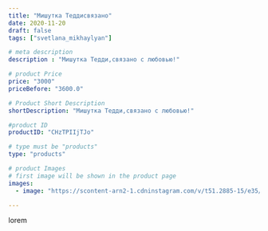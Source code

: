 ```yaml
---
title: "Мишутка Теддисвязано"
date: 2020-11-20
draft: false
tags: ["svetlana_mikhaylyan"]

# meta description
description : "Мишутка Тедди,связано с любовью!"

# product Price
price: "3000"
priceBefore: "3600.0"

# Product Short Description
shortDescription: "Мишутка Тедди,связано с любовью!"

#product ID
productID: "CHzTPIIjTJo"

# type must be "products"
type: "products"

# product Images
# first image will be shown in the product page
images:
  - image: "https://scontent-arn2-1.cdninstagram.com/v/t51.2885-15/e35/125901828_182813046845428_827011721524475101_n.jpg?se=7&tp=1&_nc_ht=scontent-arn2-1.cdninstagram.com&_nc_cat=104&_nc_ohc=mFhWZT_fMVoAX9mIj5I&oh=60eaeaa2d1a4822dc92667b517edb332&oe=6071FE3D&ig_cache_key=MjQ0NjM4MzYyNTAwMTU3OTExMg%3D%3D.2"

---
```

lorem
